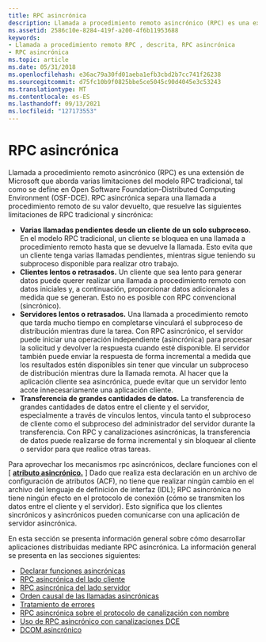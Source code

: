 ```yaml
---
title: RPC asincrónica
description: Llamada a procedimiento remoto asincrónico (RPC) es una extensión de Microsoft que aborda varias limitaciones del modelo RPC tradicional, tal como se define en Open Software Foundation \ 8211;Distributed Computing Environment (OSF-DCE).
ms.assetid: 2586c10e-8284-419f-a200-4f6b11953688
keywords:
- Llamada a procedimiento remoto RPC , descrita, RPC asincrónica
- RPC asincrónica
ms.topic: article
ms.date: 05/31/2018
ms.openlocfilehash: e36ac79a30fd01aeba1efb3cbd2b7cc741f26238
ms.sourcegitcommit: d75fc10b9f0825bbe5ce5045c90d4045e3c53243
ms.translationtype: MT
ms.contentlocale: es-ES
ms.lasthandoff: 09/13/2021
ms.locfileid: "127173553"
---
```

# <a name="asynchronous-rpc"></a>RPC asincrónica

Llamada a procedimiento remoto asincrónico (RPC) es una extensión de Microsoft que aborda varias limitaciones del modelo RPC tradicional, tal como se define en Open Software Foundation–Distributed Computing Environment (OSF-DCE). RPC asincrónica separa una llamada a procedimiento remoto de su valor devuelto, que resuelve las siguientes limitaciones de RPC tradicional y sincrónica:

-   **Varias llamadas pendientes desde un cliente de un solo subproceso.** En el modelo RPC tradicional, un cliente se bloquea en una llamada a procedimiento remoto hasta que se devuelve la llamada. Esto evita que un cliente tenga varias llamadas pendientes, mientras sigue teniendo su subproceso disponible para realizar otro trabajo.
-   **Clientes lentos o retrasados.** Un cliente que sea lento para generar datos puede querer realizar una llamada a procedimiento remoto con datos iniciales y, a continuación, proporcionar datos adicionales a medida que se generan. Esto no es posible con RPC convencional (sincrónico).
-   **Servidores lentos o retrasados.** Una llamada a procedimiento remoto que tarda mucho tiempo en completarse vinculará el subproceso de distribución mientras dure la tarea. Con RPC asincrónico, el servidor puede iniciar una operación independiente (asincrónica) para procesar la solicitud y devolver la respuesta cuando esté disponible. El servidor también puede enviar la respuesta de forma incremental a medida que los resultados estén disponibles sin tener que vincular un subproceso de distribución mientras dure la llamada remota. Al hacer que la aplicación cliente sea asincrónica, puede evitar que un servidor lento acote innecesariamente una aplicación cliente.
-   **Transferencia de grandes cantidades de datos.** La transferencia de grandes cantidades de datos entre el cliente y el servidor, especialmente a través de vínculos lentos, vincula tanto el subproceso de cliente como el subproceso del administrador del servidor durante la transferencia. Con RPC y canalizaciones asincrónicas, la transferencia de datos puede realizarse de forma incremental y sin bloquear al cliente o servidor para que realice otras tareas.

Para aprovechar los mecanismos rpc asincrónicos, declare funciones con el \[ [**atributo asincrónico.**](/windows/desktop/Midl/async) \] Dado que realiza esta declaración en un archivo de configuración de atributos (ACF), no tiene que realizar ningún cambio en el archivo del lenguaje de definición de interfaz (IDL); RPC asincrónica no tiene ningún efecto en el protocolo de conexión (cómo se transmiten los datos entre el cliente y el servidor). Esto significa que los clientes sincrónicos y asincrónicos pueden comunicarse con una aplicación de servidor asincrónica.

En esta sección se presenta información general sobre cómo desarrollar aplicaciones distribuidas mediante RPC asincrónica. La información general se presenta en las secciones siguientes:

-   [Declarar funciones asincrónicas](declaring-asynchronous-functions.md)
-   [RPC asincrónica del lado cliente](client-side-asynchronous-rpc.md)
-   [RPC asincrónica del lado servidor](server-side-asynchronous-rpc.md)
-   [Orden causal de las llamadas asincrónicas](causal-ordering-of-asynchronous-calls.md)
-   [Tratamiento de errores](error-handling.md)
-   [RPC asincrónica sobre el protocolo de canalización con nombre](asynchronous-rpc-over-the-named-pipe-protocol.md)
-   [Uso de RPC asincrónico con canalizaciones DCE](using-asynchronous-rpc-with-dce-pipes.md)
-   [DCOM asincrónico](asynchronous-dcom.md)

 

 